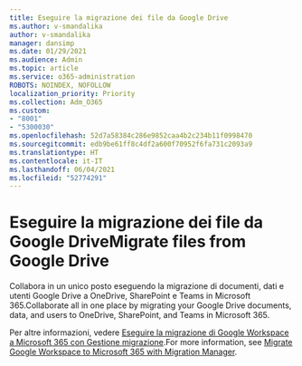 ```yaml
---
title: Eseguire la migrazione dei file da Google Drive
ms.author: v-smandalika
author: v-smandalika
manager: dansimp
ms.date: 01/29/2021
ms.audience: Admin
ms.topic: article
ms.service: o365-administration
ROBOTS: NOINDEX, NOFOLLOW
localization_priority: Priority
ms.collection: Adm_O365
ms.custom:
- "8001"
- "5300030"
ms.openlocfilehash: 52d7a58384c286e9852caa4b2c234b11f0998470
ms.sourcegitcommit: edb9be61ff8c4df2a600f70952f6fa731c2093a9
ms.translationtype: HT
ms.contentlocale: it-IT
ms.lasthandoff: 06/04/2021
ms.locfileid: "52774291"
---
```

# <a name="migrate-files-from-google-drive"></a><span data-ttu-id="d4d26-102">Eseguire la migrazione dei file da Google Drive</span><span class="sxs-lookup"><span data-stu-id="d4d26-102">Migrate files from Google Drive</span></span>

<span data-ttu-id="d4d26-103">Collabora in un unico posto eseguendo la migrazione di documenti, dati e utenti Google Drive a OneDrive, SharePoint e Teams in Microsoft 365.</span><span class="sxs-lookup"><span data-stu-id="d4d26-103">Collaborate all in one place by migrating your Google Drive documents, data, and users to OneDrive, SharePoint, and Teams in Microsoft 365.</span></span>

<span data-ttu-id="d4d26-104">Per altre informazioni, vedere [Eseguire la migrazione di Google Workspace a Microsoft 365 con Gestione migrazione](/sharepointmigration/mm-google-overview).</span><span class="sxs-lookup"><span data-stu-id="d4d26-104">For more information, see [Migrate Google Workspace to Microsoft 365 with Migration Manager](/sharepointmigration/mm-google-overview).</span></span>
